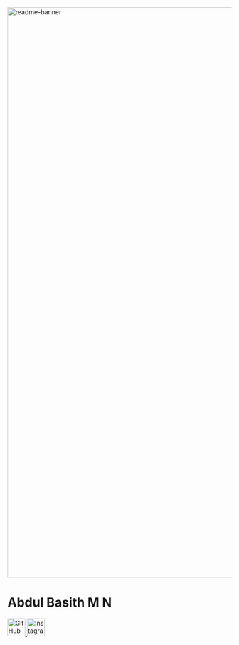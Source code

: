 <img width="1280" alt="readme-banner" src=" ">

# Abdul Basith M N

<a href="https://github.com/Basithmn">
  <img src="https://upload.wikimedia.org/wikipedia/commons/9/91/Octicons-mark-github.svg" alt="GitHub" style="width:40px;height:40px;">
</a>




<a href="https://www.instagram.com/basith_mn/">
  <img src="https://upload.wikimedia.org/wikipedia/commons/a/a5/Instagram_icon.png" alt="Instagram" style="width:40px;height:40px;">
</a>




